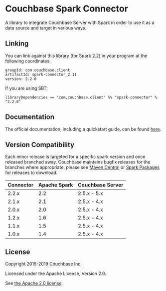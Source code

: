 # Couchbase Spark Connector

A library to integrate Couchbase Server with Spark in order to use it as a data source and target in various ways.

## Linking
You can link against this library (for Spark 2.2) in your program at the following coordinates:

```
groupId: com.couchbase.client
artifactId: spark-connector_2.11
version: 2.2.0
```

If you are using SBT:

```
libraryDependencies += "com.couchbase.client" %% "spark-connector" % "2.2.0"
```

## Documentation
The official documentation, including a quickstart guide, can be found [here](https://docs.couchbase.com/spark-connector/2.2/index.html).

## Version Compatibility

Each minor release is targeted for a specific spark version and once released
branched away. Couchbase maintains bugfix releases for the branches where
appropriate, please see [Maven Central](http://search.maven.org/#search%7Cga%7C1%7Ccom.couchbase.client.spark)
or [Spark Packages](http://spark-packages.org/package/couchbase/couchbase-spark-connector) for releases to download.

| Connector | Apache Spark | Couchbase Server |
| --------- | ------------ | ---------------- |
| 2.2.x     | 2.2          | 2.5.x - 5.x      |
| 2.1.x     | 2.1          | 2.5.x - 4.x      |
| 2.0.x     | 2.0          | 2.5.x - 4.x      |
| 1.2.x     | 1.6          | 2.5.x - 4.x      |
| 1.1.x     | 1.5          | 2.5.x - 4.x      |
| 1.0.x     | 1.4          | 2.5.x - 4.x      |


## License
Copyright 2015-2019 Couchbase Inc.

Licensed under the Apache License, Version 2.0.

See [the Apache 2.0 license](http://www.apache.org/licenses/LICENSE-2.0).